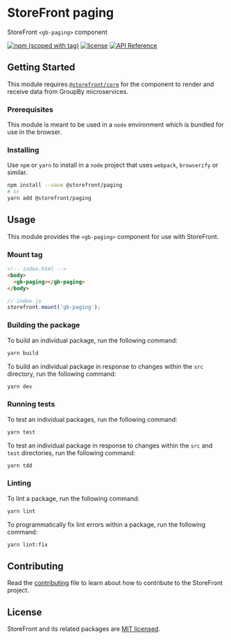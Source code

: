 # StoreFront paging

StoreFront `<gb-paging>` component

[![npm (scoped with tag)](https://img.shields.io/npm/v/@storefront/paging.svg?style=flat-square)](https://www.npmjs.com/package/@storefront/paging)
[![license](https://img.shields.io/github/license/mashape/apistatus.svg?style=flat-square)](https://choosealicense.com/licenses/mit/)
[![API Reference](https://img.shields.io/badge/API_reference-latest-blue.svg?style=flat-square)](https://groupby.github.io/storefront/modules/_storefront_paging.html)

## Getting Started

This module requires [`@storefront/core`](https://www.npmjs.com/package/@storefront/core) for the component to render
and receive data from GroupBy microservices.

### Prerequisites

This module is meant to be used in a `node` environment which is bundled for use in the browser.

### Installing

Use `npm` or `yarn` to install in a `node` project that uses `webpack`, `browserify` or similar.

```sh
npm install --save @storefront/paging
# or
yarn add @storefront/paging
```

## Usage

This module provides the `<gb-paging>` component for use with StoreFront.

### Mount tag

```html
<!-- index.html -->
<body>
  <gb-paging></gb-paging>
</body>
```

```js
// index.js
storefront.mount('gb-paging');
```

### Building the package
To build an individual package, run the following command:
```sh
yarn build
```

To build an individual package in response to changes within the `src` directory, run the following command:
```sh
yarn dev
```

### Running tests
To test an individual packages, run the following command:
```sh
yarn test
```

To test an individual package in response to changes within the `src` and `test` directories, run the following command:
```sh
yarn tdd
```

### Linting
To lint a package, run the following command:
```sh
yarn lint
```

To programmatically fix lint errors within a package, run the following command:
```sh
yarn lint:fix
```

## Contributing
Read the [contributing](../../../CONTRIBUTING.md) file to learn about how to contribute to the StoreFront project.

## License
StoreFront and its related packages are [MIT licensed](../../../LICENSE).
